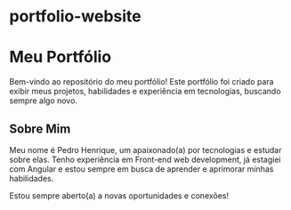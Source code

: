 # portfolio-website

# Meu Portfólio

Bem-vindo ao repositório do meu portfólio! Este portfólio foi criado para exibir meus projetos, habilidades e experiência em tecnologias, buscando sempre algo novo.

## Sobre Mim

Meu nome é Pedro Henrique, um apaixonado(a) por tecnologias e estudar sobre elas. Tenho experiência em Front-end web development, já estagiei com Angular e estou sempre em busca de aprender e aprimorar minhas habilidades.

Estou sempre aberto(a) a novas oportunidades e conexões!
